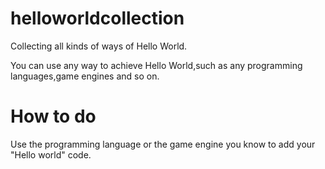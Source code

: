 # helloworldcollection
Collecting all kinds of ways of Hello World.

You can use any way to achieve Hello World,such as any programming languages,game engines and so on.

# How to do
Use the programming language or the game engine you know to add your "Hello world" code.

